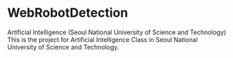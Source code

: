 # WebRobotDetection
Artificial Intelligence (Seoul National University of Science and Technology)
This is the project for Artificial Intelligence Class in Seoul National University of Science and Technology.
